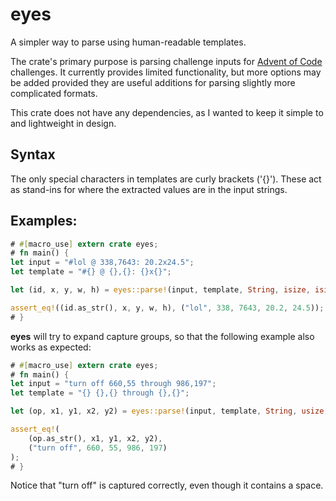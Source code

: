 # eyes

A simpler way to parse using human-readable templates.

The crate's primary purpose is parsing challenge inputs for [Advent of Code](https://adventofcode.com) challenges. It currently provides limited functionality, but more options may be added provided they are useful additions for parsing slightly more complicated formats.

This crate does not have any dependencies, as I wanted to keep it simple to and lightweight in design.

## Syntax

The only special characters in templates are curly brackets ('{}'). These act as stand-ins for where the extracted values are in the input strings.

## Examples:

```rust
# #[macro_use] extern crate eyes;
# fn main() {
let input = "#lol @ 338,7643: 20.2x24.5";
let template = "#{} @ {},{}: {}x{}";

let (id, x, y, w, h) = eyes::parse!(input, template, String, isize, isize, f64, f64);

assert_eq!((id.as_str(), x, y, w, h), ("lol", 338, 7643, 20.2, 24.5));
# }
```

**eyes** will try to expand capture groups, so that the following example also works as expected:

```rust
# #[macro_use] extern crate eyes;
# fn main() {
let input = "turn off 660,55 through 986,197";
let template = "{} {},{} through {},{}";

let (op, x1, y1, x2, y2) = eyes::parse!(input, template, String, usize, usize, usize, usize);

assert_eq!(
    (op.as_str(), x1, y1, x2, y2),
    ("turn off", 660, 55, 986, 197)
);
# }
```

Notice that "turn off" is captured correctly, even though it contains a space.
